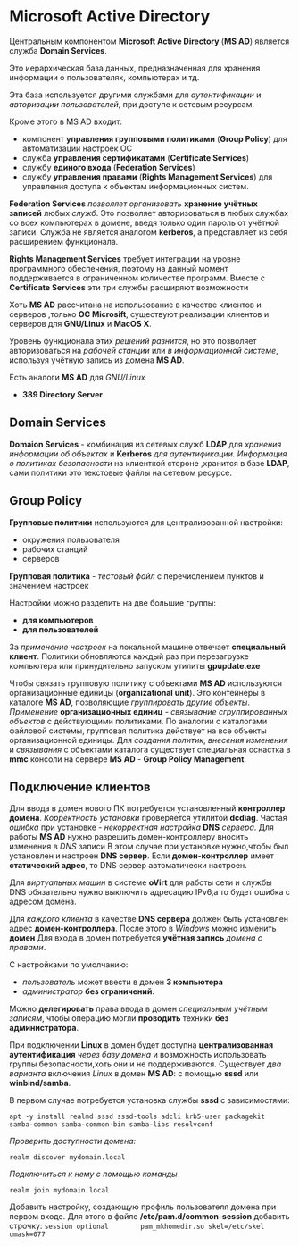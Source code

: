 # Microsoft Active Directory

Центральным компонентом **Microsoft Active Directory** (**MS AD**) является служба **Domain Services**. 

Это иерархическая база данных, предназначенная для хранения информации о пользователях, компьютерах и тд. 

Эта база используется другими службами для *аутентификации* и *авторизации пользователей*, при доступе к сетевым ресурсам. 

Кроме этого в MS AD входит:

- компонент **управления групповыми политиками** (**Group Policy**) для автоматизации настроек ОС
- служба **управления сертификатами** (**Certificate Services**)
- службу **единого входа** (**Federation Services**) 
- службу **управления правами** (**Rights Management Services**) для управления доступа к объектам информационных систем.

**Federation Services** *позволяет организовать* **хранение учётных записей** любых *служб*.
Это позволяет авторизоваться в любых службах со всех компьютерах в домене, введя только один пароль от учётной записи. 
Служба не является аналогом **kerberos**, а представляет из себя расширением функционала.

**Rights Management Services** требует интеграции на уровне программного обеспечения, поэтому на данный момент поддерживается в ограниченном количестве программ. 
Вместе с **Certificate Services** эти три службы расширяют возможности 

Хоть **MS AD** рассчитана на использование в качестве клиентов и серверов ,только **ОС Microsift**, существуют реализации клиентов и серверов для **GNU/Linux** и **MacOS X**. 

Уровень функционала этих *решений разнится*, но это позволяет авторизоваться на *рабочей станции* или *в информационной системе*, используя учётную запись из домена **MS AD**.

Есть аналоги **MS AD** для *GNU/Linux* 
- **389 Directory Server**

## Domain Services

**Domaion Services** - комбинация из сетевых служб **LDAP** для *хранения информации об объектах* и **Kerberos** *для аутентификации.* 
*Информация о политиках безопасности* на клиенткой стороне ,хранится в базе **LDAP**, сами политики это текстовые файлы на сетевом ресурсе. 

## Group Policy

**Групповые политики** используются для централизованной настройки:
- окружения пользователя
- рабочих станций 
- серверов

**Групповая политика** - *тестовый файл* с перечислением пунктов и значением настроек

Настройки можно разделить на две большие группы:
- **для компьютеров**
- **для пользователей** 

За *применение настроек* на локальной машине отвечает **специальный клиент**. 
Политики обновляются каждый раз при перезагрузке компьютера или принудительно запуском утилиты **gpupdate.exe**

Чтобы связать групповую политику с объектами **MS AD** используются организационные единицы (**organizational unit**). Это контейнеры в каталоге **MS AD**, позволяющие *группировать другие объекты*. 
*Применение* **организационных единиц** - *связывание сгруппированных объектов* с действующими политиками. 
По аналогии с каталогами файловой системы, групповая политика действует на все объекты организационной единицы.
Для *создания политик*, *внесения изменения* и *связывания* с объектами каталога существует специальная оснастка в **mmc** консоли на сервере **MS AD** - **Group Policy Management**.

## Подключение клиентов

Для ввода в домен нового ПК потребуется установленный **контроллер домена**. 
*Корректность установки* проверяется утилитой **dcdiag**. 
Частая *ошибка* при установке - *некорректная настройка* **DNS** *сервера*. 
Для работы **MS AD** нужно разрешить домен-контроллеру вносить изменения в *DNS* записи
В этом случае при установке нужно,чтобы был установлен и настроен **DNS сервер**. 
Если **домен-контроллер** имеет **статический адрес**, то DNS сервер автоматически настроен.

Для *виртуальных машин* в системе **oVirt** для работы сети и службы DNS обязательно нужно выключить адресацию IPv6,а то будет ошибка с адресом домена.

Для *каждого клиента* в качестве **DNS сервера** должен быть установлен адрес **домен-контроллера**. 
После этого в *Windows* можно изменить **домен** 
Для входа в домен потребуется **учётная запись** *домена с правами*. 

С настройками по умолчанию:
- *пользователь* может ввести в домен **3 компьютера**
- *администратор* **без ограничений**. 

Можно **делегировать** права ввода в домен *специальным учётным записям*, чтобы  операцию могли **проводить** техники **без администратора**.

При подключении **Linux** в домен будет доступна **централизованная аутентификация** *через базу домена* и возможность использовать группы безопасности,хоть они и не поддерживаются. 
Существует *два варианта* включения *Linux* в домен **MS AD**: с помощью **sssd** или **winbind/samba**. 

В первом случае потребуется установка службы **sssd** с зависимостями:

`apt -y install realmd sssd sssd-tools adcli krb5-user packagekit samba-common samba-common-bin samba-libs resolvconf`

*Проверить доступности домена:*

`realm discover mydomain.local`

*Подключиться к нему с помощью команды*

`realm join mydomain.local`

Добавить настройку, создающую профиль пользователя домена при первом входе. 
Для этого в файле **/etc/pam.d/common-session** добавить строчку:
`session optional        pam_mkhomedir.so skel=/etc/skel umask=077`